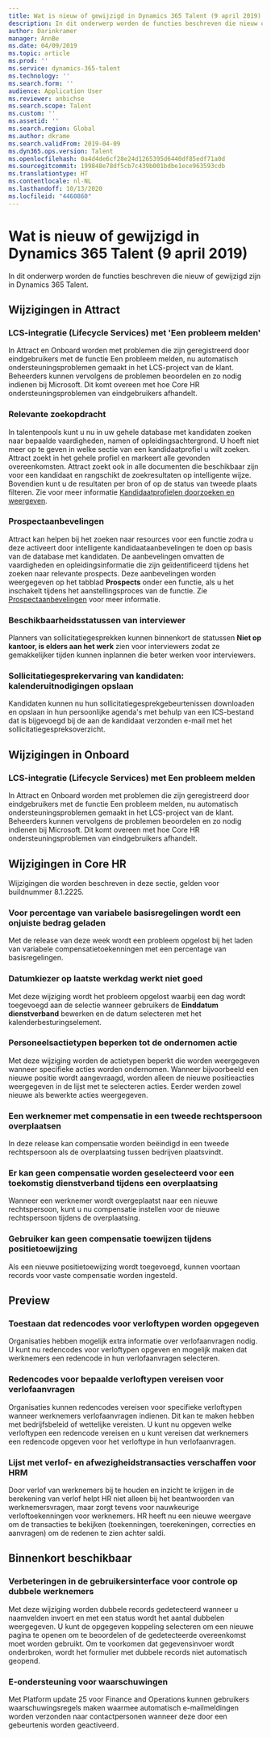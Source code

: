```yaml
---
title: Wat is nieuw of gewijzigd in Dynamics 365 Talent (9 april 2019)
description: In dit onderwerp worden de functies beschreven die nieuw of gewijzigd zijn in Microsoft Dynamics 365 Talent.
author: Darinkramer
manager: AnnBe
ms.date: 04/09/2019
ms.topic: article
ms.prod: ''
ms.service: dynamics-365-talent
ms.technology: ''
ms.search.form: ''
audience: Application User
ms.reviewer: anbichse
ms.search.scope: Talent
ms.custom: ''
ms.assetid: ''
ms.search.region: Global
ms.author: dkrame
ms.search.validFrom: 2019-04-09
ms.dyn365.ops.version: Talent
ms.openlocfilehash: 0a4d4de6cf28e24d1265395d6440df85edf71a0d
ms.sourcegitcommit: 199848e78df5cb7c439b001bdbe1ece963593cdb
ms.translationtype: HT
ms.contentlocale: nl-NL
ms.lasthandoff: 10/13/2020
ms.locfileid: "4460860"
---
```

# <a name="whats-new-or-changed-in-dynamics-365-talent-april-9-2019"></a>Wat is nieuw of gewijzigd in Dynamics 365 Talent (9 april 2019)

In dit onderwerp worden de functies beschreven die nieuw of gewijzigd zijn in Dynamics 365 Talent.

## <a name="changes-in-attract"></a>Wijzigingen in Attract

### <a name="lifecycle-services-lcs-integration-with-report-a-problem"></a>LCS-integratie (Lifecycle Services) met 'Een probleem melden'
In Attract en Onboard worden met problemen die zijn geregistreerd door eindgebruikers met de functie Een probleem melden, nu automatisch ondersteuningsproblemen gemaakt in het LCS-project van de klant. Beheerders kunnen vervolgens de problemen beoordelen en zo nodig indienen bij Microsoft. Dit komt overeen met hoe Core HR ondersteuningsproblemen van eindgebruikers afhandelt.

### <a name="relevance-search"></a>Relevante zoekopdracht
In talentenpools kunt u nu in uw gehele database met kandidaten zoeken naar bepaalde vaardigheden, namen of opleidingsachtergrond. U hoeft niet meer op te geven in welke sectie van een kandidaatprofiel u wilt zoeken. Attract zoekt in het gehele profiel en markeert alle gevonden overeenkomsten. Attract zoekt ook in alle documenten die beschikbaar zijn voor een kandidaat en rangschikt de zoekresultaten op intelligente wijze. Bovendien kunt u de resultaten per bron of op de status van tweede plaats filteren. Zie voor meer informatie [Kandidaatprofielen doorzoeken en weergeven](https://docs.microsoft.com/dynamics365/unified-operations/talent/attract-talent-pools#search-and-view-candidate-profiles).

### <a name="prospect-recommendations"></a>Prospectaanbevelingen
Attract kan helpen bij het zoeken naar resources voor een functie zodra u deze activeert door intelligente kandidaataanbevelingen te doen op basis van de database met kandidaten. De aanbevelingen omvatten de vaardigheden en opleidingsinformatie die zijn geïdentificeerd tijdens het zoeken naar relevante prospects. Deze aanbevelingen worden weergegeven op het tabblad **Prospects** onder een functie, als u het inschakelt tijdens het aanstellingsproces van de functie. Zie [Prospectaanbevelingen](https://docs.microsoft.com/dynamics365/unified-operations/talent/intelligent-recommendations#prospect-recommendations) voor meer informatie.

### <a name="interviewer-availability-statuses"></a>Beschikbaarheidsstatussen van interviewer
Planners van sollicitatiegesprekken kunnen binnenkort de statussen **Niet op kantoor, is elders aan het werk** zien voor interviewers zodat ze gemakkelijker tijden kunnen inplannen die beter werken voor interviewers.

### <a name="candidate-interview-experience-save-calendar-invites"></a>Sollicitatiegesprekervaring van kandidaten: kalenderuitnodigingen opslaan
Kandidaten kunnen nu hun sollicitatiegesprekgebeurtenissen downloaden en opslaan in hun persoonlijke agenda's met behulp van een ICS-bestand dat is bijgevoegd bij de aan de kandidaat verzonden e-mail met het sollicitatiegespreksoverzicht.

## <a name="changes-in-onboard"></a>Wijzigingen in Onboard

### <a name="lifecycle-services-lcs-integration-with-report-a-problem"></a>LCS-integratie (Lifecycle Services) met Een probleem melden
In Attract en Onboard worden met problemen die zijn geregistreerd door eindgebruikers met de functie Een probleem melden, nu automatisch ondersteuningsproblemen gemaakt in het LCS-project van de klant. Beheerders kunnen vervolgens de problemen beoordelen en zo nodig indienen bij Microsoft. Dit komt overeen met hoe Core HR ondersteuningsproblemen van eindgebruikers afhandelt.

## <a name="changes-in-core-hr"></a>Wijzigingen in Core HR
Wijzigingen die worden beschreven in deze sectie, gelden voor buildnummer 8.1.2225.

### <a name="percent-of-basis-variable-plans-load-incorrect-amount"></a>Voor percentage van variabele basisregelingen wordt een onjuiste bedrag geladen
Met de release van deze week wordt een probleem opgelost bij het laden van variabele compensatietoekenningen met een percentage van basisregelingen.
 
### <a name="date-picker-on-last-day-worked-doesnt-work-correctly"></a>Datumkiezer op laatste werkdag werkt niet goed
Met deze wijziging wordt het probleem opgelost waarbij een dag wordt toegevoegd aan de selectie wanneer gebruikers de **Einddatum dienstverband** bewerken en de datum selecteren met het kalenderbesturingselement.

###  <a name="limit-personnel-action-types-by-the-action-taken"></a>Personeelsactietypen beperken tot de ondernomen actie
Met deze wijziging worden de actietypen beperkt die worden weergegeven wanneer specifieke acties worden ondernomen. Wanneer bijvoorbeeld een nieuwe positie wordt aangevraagd, worden alleen de nieuwe positieacties weergegeven in de lijst met te selecteren acties. Eerder werden zowel nieuwe als bewerkte acties weergegeven. 

### <a name="transferring-an-employee-with-compensation-in-a-second-legal-entity"></a>Een werknemer met compensatie in een tweede rechtspersoon overplaatsen
In deze release kan compensatie worden beëindigd in een tweede rechtspersoon als de overplaatsing tussen bedrijven plaatsvindt.

### <a name="unable-to-select-compensation-for-a-future-employment-during-a-transfer"></a>Er kan geen compensatie worden geselecteerd voor een toekomstig dienstverband tijdens een overplaatsing
Wanneer een werknemer wordt overgeplaatst naar een nieuwe rechtspersoon, kunt u nu compensatie instellen voor de nieuwe rechtspersoon tijdens de overplaatsing.

### <a name="user-isnt-able-to-assign-compensation-during-position-assignment"></a>Gebruiker kan geen compensatie toewijzen tijdens positietoewijzing
Als een nieuwe positietoewijzing wordt toegevoegd, kunnen voortaan records voor vaste compensatie worden ingesteld. 

## <a name="in-preview"></a>Preview

### <a name="allow-reason-codes-to-be-specified-on-leave-types"></a>Toestaan dat redencodes voor verloftypen worden opgegeven
Organisaties hebben mogelijk extra informatie over verlofaanvragen nodig. U kunt nu redencodes voor verloftypen opgeven en mogelijk maken dat werknemers een redencode in hun verlofaanvragen selecteren.

### <a name="require-reason-codes-for-certain-leave-types-on-time-off-requests"></a>Redencodes voor bepaalde verloftypen vereisen voor verlofaanvragen
Organisaties kunnen redencodes vereisen voor specifieke verloftypen wanneer werknemers verlofaanvragen indienen. Dit kan te maken hebben met bedrijfsbeleid of wettelijke vereisten. U kunt nu opgeven welke verloftypen een redencode vereisen en u kunt vereisen dat werknemers een redencode opgeven voor het verloftype in hun verlofaanvragen.

### <a name="provide-leave-and-absence-transaction-list-for-hr"></a>Lijst met verlof- en afwezigheidstransacties verschaffen voor HRM
Door verlof van werknemers bij te houden en inzicht te krijgen in de berekening van verlof helpt HR niet alleen bij het beantwoorden van werknemersvragen, maar zorgt tevens voor nauwkeurige verloftoekenningen voor werknemers. HR heeft nu een nieuwe weergave om de transacties te bekijken (toekenningen, toerekeningen, correcties en aanvragen) om de redenen te zien achter saldi. 

## <a name="coming-soon"></a>Binnenkort beschikbaar

### <a name="improvements-to-the-user-interface-for-duplicate-employee-check"></a>Verbeteringen in de gebruikersinterface voor controle op dubbele werknemers
Met deze wijziging worden dubbele records gedetecteerd wanneer u naamvelden invoert en met een status wordt het aantal dubbelen weergegeven. U kunt de opgegeven koppeling selecteren om een nieuwe pagina te openen om te beoordelen of de gedetecteerde overeenkomst moet worden gebruikt. Om te voorkomen dat gegevensinvoer wordt onderbroken, wordt het formulier met dubbele records niet automatisch geopend.

###  <a name="email-support-for-alerts"></a>E-ondersteuning voor waarschuwingen
Met Platform update 25 voor Finance and Operations kunnen gebruikers waarschuwingsregels maken waarmee automatisch e-mailmeldingen worden verzonden naar contactpersonen wanneer deze door een gebeurtenis worden geactiveerd. 
